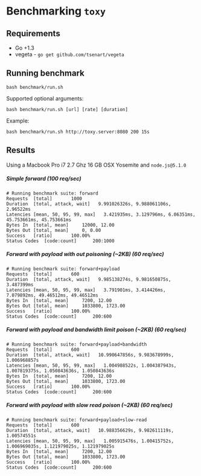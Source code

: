 # Benchmarking `toxy`

## Requirements

- Go +1.3
- vegeta - `go get github.com/tsenart/vegeta`

## Running benchmark

```
bash benchmark/run.sh
```

Supported optional arguments:
```
bash benchmark/run.sh [url] [rate] [duration]
```

Example:
```
bash benchmark/run.sh http://toxy.server:8080 200 15s
```

## Results

Using a Macbook Pro i7 2.7 Ghz 16 GB OSX Yosemite and `node.js@5.1.0`

##### Simple forward (100 req/sec)

```
# Running benchmark suite: forward
Requests  [total]       1000
Duration  [total, attack, wait]   9.991026326s, 9.988061106s, 2.96522ms
Latencies [mean, 50, 95, 99, max]   3.421935ms, 3.129796ms, 6.06351ms, 45.753661ms, 45.753661ms
Bytes In  [total, mean]     12000, 12.00
Bytes Out [total, mean]     0, 0.00
Success   [ratio]       100.00%
Status Codes  [code:count]      200:1000
```

##### Forward with payload with out poisoning (~2KB) (60 req/sec)

```
# Running benchmark suite: forward+payload
Requests  [total]       600
Duration  [total, attack, wait]   9.985138274s, 9.981650875s, 3.487399ms
Latencies [mean, 50, 95, 99, max]   3.791901ms, 3.414426ms, 7.079892ms, 49.46512ms, 49.46512ms
Bytes In  [total, mean]     7200, 12.00
Bytes Out [total, mean]     1033800, 1723.00
Success   [ratio]       100.00%
Status Codes  [code:count]      200:600
```

##### Forward with payload and bandwidth limit poison (~2KB) (60 req/sec)

```
# Running benchmark suite: forward+payload+bandwidth
Requests  [total]       600
Duration  [total, attack, wait]   10.990647856s, 9.983678999s, 1.006968857s
Latencies [mean, 50, 95, 99, max]   1.004988522s, 1.004387943s, 1.007819375s, 1.050843636s, 1.050843636s
Bytes In  [total, mean]     7200, 12.00
Bytes Out [total, mean]     1033800, 1723.00
Success   [ratio]       100.00%
Status Codes  [code:count]      200:600
```

##### Forward with payload with slow read poison (~2KB) (60 req/sec)

```
# Running benchmark suite: forward+payload+slow-read
Requests  [total]       600
Duration  [total, attack, wait]   10.988356629s, 9.982611119s, 1.00574551s
Latencies [mean, 50, 95, 99, max]   1.005915476s, 1.00415752s, 1.006969035s, 1.121979025s, 1.121979025s
Bytes In  [total, mean]     7200, 12.00
Bytes Out [total, mean]     1033800, 1723.00
Success   [ratio]       100.00%
Status Codes  [code:count]      200:600
```
